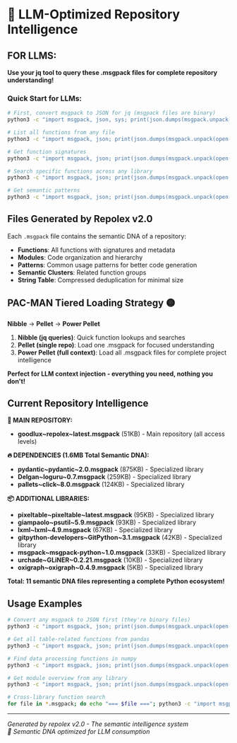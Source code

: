 # 🧬 LLM-Optimized Repository Intelligence

## FOR LLMS: 
**Use your jq tool to query these .msgpack files for complete repository understanding!**

### Quick Start for LLMs:
```bash
# First, convert msgpack to JSON for jq (msgpack files are binary)
python3 -c "import msgpack, json, sys; print(json.dumps(msgpack.unpack(open(sys.argv[1], 'rb'))))" FILENAME.msgpack | jq '.'

# List all functions from any file
python3 -c "import msgpack, json; print(json.dumps(msgpack.unpack(open('pixeltable~pixeltable~latest.msgpack', 'rb'))))" | jq '.functions[].n'

# Get function signatures
python3 -c "import msgpack, json; print(json.dumps(msgpack.unpack(open('numpy~numpy~latest.msgpack', 'rb'))))" | jq '.functions[] | {name: .n, signature: .s, module: .m}'

# Search specific functions across any library
python3 -c "import msgpack, json; print(json.dumps(msgpack.unpack(open('pandas-dev~pandas~latest.msgpack', 'rb'))))" | jq '.functions[] | select(.n | contains("create"))'

# Get semantic patterns
python3 -c "import msgpack, json; print(json.dumps(msgpack.unpack(open('sqlalchemy~sqlalchemy~latest.msgpack', 'rb'))))" | jq '.patterns[]'
```

## Files Generated by Repolex v2.0

Each `.msgpack` file contains the semantic DNA of a repository:
- **Functions**: All functions with signatures and metadata
- **Modules**: Code organization and hierarchy  
- **Patterns**: Common usage patterns for better code generation
- **Semantic Clusters**: Related function groups
- **String Table**: Compressed deduplication for minimal size

## PAC-MAN Tiered Loading Strategy 🟡

**Nibble** → **Pellet** → **Power Pellet**

1. **Nibble (jq queries)**: Quick function lookups and searches
2. **Pellet (single repo)**: Load one .msgpack for focused understanding  
3. **Power Pellet (full context)**: Load all .msgpack files for complete project intelligence

**Perfect for LLM context injection - everything you need, nothing you don't!** 

## Current Repository Intelligence

**🎯 MAIN REPOSITORY:**
- **goodlux~repolex~latest.msgpack** (51KB) - Main repository (all access levels)

**🔥 DEPENDENCIES (1.6MB Total Semantic DNA):**
- **pydantic~pydantic~2.0.msgpack** (875KB) - Specialized library
- **Delgan~loguru~0.7.msgpack** (259KB) - Specialized library
- **pallets~click~8.0.msgpack** (124KB) - Specialized library

**📦 ADDITIONAL LIBRARIES:**
- **pixeltable~pixeltable~latest.msgpack** (95KB) - Specialized library
- **giampaolo~psutil~5.9.msgpack** (93KB) - Specialized library
- **lxml~lxml~4.9.msgpack** (67KB) - Specialized library
- **gitpython-developers~GitPython~3.1.msgpack** (42KB) - Specialized library
- **msgpack~msgpack-python~1.0.msgpack** (33KB) - Specialized library
- **urchade~GLiNER~0.2.21.msgpack** (10KB) - Specialized library
- **oxigraph~oxigraph~0.4.9.msgpack** (5KB) - Specialized library

**Total: 11 semantic DNA files representing a complete Python ecosystem!**

## Usage Examples

```bash
# Convert any msgpack to JSON first (they're binary files)
python3 -c "import msgpack, json; print(json.dumps(msgpack.unpack(open('FILE.msgpack', 'rb'))))" | jq '.'

# Get all table-related functions from pandas
python3 -c "import msgpack, json; print(json.dumps(msgpack.unpack(open('pandas-dev~pandas~latest.msgpack', 'rb'))))" | jq '.functions[] | select(.n | contains("table") or .n | contains("Table"))'

# Find data processing functions in numpy  
python3 -c "import msgpack, json; print(json.dumps(msgpack.unpack(open('numpy~numpy~latest.msgpack', 'rb'))))" | jq '.functions[] | select(.n | test("^(array|matrix|reshape)"))'

# Get module overview from any library
python3 -c "import msgpack, json; print(json.dumps(msgpack.unpack(open('sqlalchemy~sqlalchemy~latest.msgpack', 'rb'))))" | jq '.modules | keys'

# Cross-library function search
for file in *.msgpack; do echo "=== $file ==="; python3 -c "import msgpack, json, sys; print(json.dumps(msgpack.unpack(open(sys.argv[1], 'rb'))))" "$file" | jq '.functions[] | select(.n | contains("create"))' | head -3; done
```

---
*Generated by repolex v2.0 - The semantic intelligence system*  
*🧬 Semantic DNA optimized for LLM consumption*
